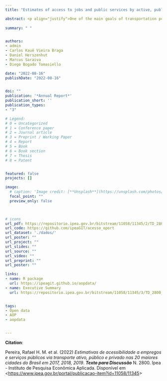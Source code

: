 ```yaml
---
title: "Estimates of access to jobs and public services by active, public and private transport modes in the 20 largest cities of Brazil in 2017, 2018 and 2019 [PORT]"

abstract: <p align="justify">One of the main goals of transportation policies is to improve the people’s access to employment opportunities, public services, and amenities. For this reason, an increasing number of transportation and funding agencies have sought to incorporate accessibility studies in the planning and assessment of their transportation policies and infrastructure investments. However, there is still very limited data on urban accessibility in Brazil due to computational and methodological challenges. This Discussion Paper presents a comprehensive database with urban accessibility estimates created by the Access to Opportunities Project (Projeto Acesso a Oportunidades), and introduce the methods used in its development. The database consists of a spatial grid of hexagons of high spatial resolution that aggregates estimates of accessibility to jobs (low-, medium- and high-qualification) and public services, such as schools (early childhood, primary and high school), health facilities (hospital and ambulatory services of low, medium and high complexity) and reference centers for social assistance (CRAS). These estimates are calculated using different accessibility indicators by transport mode (walking, cycling, public transport, and car), for different times of the day (peak and off-peak) and for different population groups according to income levels, race, gender, and age. In this edition, the database brings information for different years (2017, 2018 and 2019) based on a single consistent methodology for the 20 largest cities in Brazil. This database is made publicly available by the Institute for Applied Economics Research (Ipea) through the website of the Access to Opportunities Project and through the R package aopdata. We hope this work will allow researchers and policy makers to use urban accessibility estimates to inform research as well as the planning and evaluation of public policies.</p>
  
summary: " "


authors:
- admin
- Carlos Kauê Vieira Braga
- Daniel Herszenhut
- Marcus Saraiva
- Diego Bogado Tomasiello

date: "2022-08-16"
publishDate: "2022-08-16"


doi: ""
publication: '*Annual Report*'
publication_short: ''
publication_types:
- "3"

# Legend: 
# 0 = Uncategorized
# 1 = Conference paper
# 2 = Journal article
# 3 = Preprint / Working Paper
# 4 = Report
# 5 = Book
# 6 = Book section
# 7 = Thesis
# 8 = Patent


featured: false
projects: []

image:
  # caption: 'Image credit: [**Unsplash**](https://unsplash.com/photos/jdD8gXaTZsc)'
  focal_point: ""
  preview_only: false


  
# icons
url_pdf: https://repositorio.ipea.gov.br/bitstream/11058/11345/2/TD_2800_Web.pdf
url_code: https://github.com/ipeaGIT/acesso_oport
url_dataset: './dados/'
url_poster: ""
url_project: ""
url_slides: ""
url_source: ""
url_video: ""
url_preprint: ""
url_poster: ""

links:
- name: R package
  url: https://ipeagit.github.io/aopdata/
- name: Executive Summary
  url: https://repositorio.ipea.gov.br/bitstream/11058/11345/3/TD_2800_Sumex.pdf


tags:
- Open data
- AOP
- aopdata


---
```



__Citation__:

Pereira, Rafael H. M. et al. (2022) *Estimativas de acessibilidade a empregos e serviços públicos via transporte ativo, público e privado nas 20 maiores cidades do Brasil em 2017, 2018, 2019*. ***Texto para Discussão*** N. 2800. Ipea - Instituto de Pesquisa Econômica Aplicada. Disponível em <<https://www.ipea.gov.br/portal/publicacao-item?id=11058/11345>>
